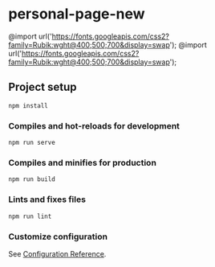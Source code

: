 # personal-page-new

@import url('https://fonts.googleapis.com/css2?family=Rubik:wght@400;500;700&display=swap');
@import url('https://fonts.googleapis.com/css2?family=Rubik:wght@400;500;700&display=swap');
## Project setup
```
npm install
```

### Compiles and hot-reloads for development
```
npm run serve
```

### Compiles and minifies for production
```
npm run build
```

### Lints and fixes files
```
npm run lint
```

### Customize configuration
See [Configuration Reference](https://cli.vuejs.org/config/).
